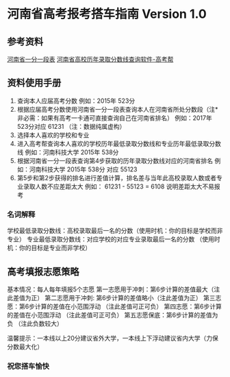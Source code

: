 # 河南省高考报考搭车指南 Version 1.0

## 参考资料
[河南省一分一段表](http://gaokao.2018.cn/henan/70793.html "河南省一分一段表")
[河南省高校历年录取分数线查询软件-高考帮](http://college.gaokao.com/schpoint/b22/ "高考帮")

## 资料使用手册
1. 查询本人应届高考分数 例如：2015年 523分
2. 根据应届高考分数使用河南省一分一段表查询本人在河南省所处分数段（注*非必需：如果有高考一卡通可直接查询自己在河南省排名）
  例如：2017年 523分对应 61231 （注：数据纯属虚构）
3. 选择本人喜欢的学校和专业
4. 进入高考帮查询本人喜欢的学校历年最低录取分数线和专业历年最低录取分数线          例如：河南科技大学 2015年 538分 
5. 根据河南省一分一段表查询第4步获取的历年录取分数线对应的河南省排名       例如：河南科技大学 2015年 538分 对应 55123
6. 第5步和第2步获得的排名进行差值计算，排名差与当年此高校录取人数或者专业录取人数不应差距太大 例如： 61231 - 55123 = 6108 说明差距太大不易报考

### 名词解释
学校最低录取分数线：高校录取最后一名的分数（使用时机：你的目标是学校而非专业）
专业最低录取分数线：对应学校的对应专业录取最后一名的分数 （使用时机：你的目标是专业而非学校）

## 高考填报志愿策略
基本情况：每人每年填报5个志愿
第一志愿用于冲刺：第6步计算的差值最大（注此差值为正）
第二志愿用于冲刺: 第6步计算的差值略小（注此差值为正）
第三志愿：第6步计算的差值在小范围浮动 （注此差值可正可负）
第四志愿：第6步计算的差值在小范围浮动 （注此差值可正可负）
第五志愿保底：第6步计算的差值为负 （注此负数较大）

 温馨提示：一本线以上20分建议省外大学，一本线上下浮动建议省内大学（力保分数最大化）
### 祝您搭车愉快
